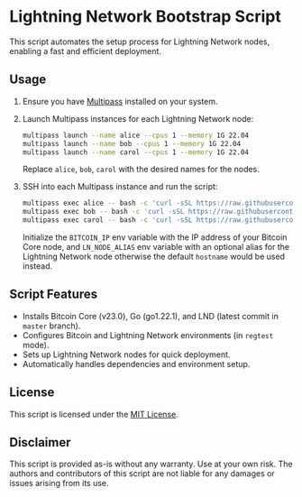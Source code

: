 # Lightning Network Bootstrap Script

This script automates the setup process for Lightning Network nodes, enabling a fast and efficient deployment.

## Usage

1. Ensure you have [Multipass](https://multipass.run/) installed on your system.
2. Launch Multipass instances for each Lightning Network node:
   ```bash
   multipass launch --name alice --cpus 1 --memory 1G 22.04
   multipass launch --name bob --cpus 1 --memory 1G 22.04
   multipass launch --name carol --cpus 1 --memory 1G 22.04
   ```
   Replace `alice`, `bob`, `carol` with the desired names for the nodes.

3. SSH into each Multipass instance and run the script:
   ```bash
   multipass exec alice -- bash -c 'curl -sSL https://raw.githubusercontent.com/mohamedawnallah/bootstrap-lightning-network/main/setup_ln | bash -s $BITCOIN_IP $LN_NODE_ALIAS'
   multipass exec bob -- bash -c 'curl -sSL https://raw.githubusercontent.com/mohamedawnallah/bootstrap-lightning-network/main/setup_ln | bash -s $BITCOIN_IP $LN_NODE_ALIAS'
   multipass exec carol -- bash -c 'curl -sSL https://raw.githubusercontent.com/mohamedawnallah/bootstrap-lightning-network/main/setup_ln | bash -s $BITCOIN_IP $LN_NODE_ALIAS'
   ```
   Initialize the `BITCOIN_IP` env variable with the IP address of your Bitcoin Core node, and
   `LN_NODE_ALIAS` env variable with an optional alias for the Lightning Network node otherwise
   the default `hostname` would be used instead.

## Script Features

- Installs Bitcoin Core (v23.0), Go (go1.22.1), and LND (latest commit in `master` branch).
- Configures Bitcoin and Lightning Network environments (in `regtest` mode).
- Sets up Lightning Network nodes for quick deployment.
- Automatically handles dependencies and environment setup.

## License

This script is licensed under the [MIT License](LICENSE).

## Disclaimer

This script is provided as-is without any warranty. Use at your own risk. The authors and contributors of this script are not liable for any damages or issues arising from its use.
